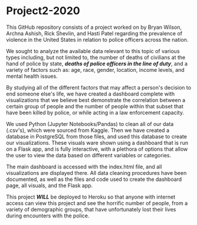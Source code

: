 # Project2-2020
  This GitHub repository consists of a project worked on by Bryan Wilson, Archna Ashish, Rick Shevlin, and Hasti Patel regarding the prevalence of violence in the United States in relation to police officers across the nation.

  We sought to analyze the available data relevant to this topic of various types including, but not limited to, the number of deaths of civilians at the hand of police by state, ***deaths of police officers in the line of duty***, and a variety of factors such as: age, race, gender, location, income levels, and mental health issues. 

  By studying all of the different factors that may affect a person's decision to end someone else's life, we have created a dashboard complete with visualizations that we believe best demonstrate the correlation between a certain group of people and the number of people within that subset that have been killed by police, or while acting in a law enforcement capacity. 
  
  We used Python (Jupyter Notebooks/Pandas) to clean all of our data (.csv's), which were sourced from Kaggle. Then we have created a database in PostgreSQL from those files, and used this database to create our visualizations. These visuals ware shown using a dashboard that is run on a Flask app, and is fully interactive, with a plethora of options that allow the user to view the data based on different variables or categories. 
  
  The main dashboard is accessed with the index.html file, and all visualizations are displayed there. All data cleaning procedures have been documented, as well as the files and code used to create the dashboard page, all visuals, and the Flask app. 
  
  This project ***WILL*** be deployed to Heroku so that anyone with internet access can view this project and see the horrific number of people, from a variety of demographic groups, that have unfortunately lost their lives during encounters with the police. 
